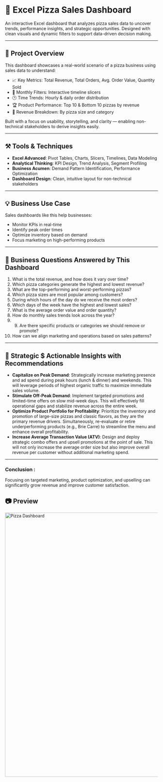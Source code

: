 # 🍕 Excel Pizza Sales Dashboard

An interactive Excel dashboard that analyzes pizza sales data to uncover trends, performance insights, and strategic opportunities. Designed with clean visuals and dynamic filters to support data-driven decision making.

---

## 📌 Project Overview

This dashboard showcases a real-world scenario of a pizza business using sales data to understand:

- 📈 Key Metrics: Total Revenue, Total Orders, Avg. Order Value, Quantity Sold  
- 📆 Monthly Filters: Interactive timeline slicers  
- 🕒 Time Trends: Hourly & daily order distribution  
- 🏆 Product Performance: Top 10 & Bottom 10 pizzas by revenue  
- 🧩 Revenue Breakdown: By pizza size and category

Built with a focus on usability, storytelling, and clarity — enabling non-technical stakeholders to derive insights easily.

---

## ⚒️ Tools & Techniques

- **Excel Advanced**: Pivot Tables, Charts, Slicers, Timelines, Data Modeling  
- **Analytical Thinking**: KPI Design, Trend Analysis, Segment Profiling  
- **Business Acumen**: Demand Pattern Identification, Performance Optimization  
- **Dashboard Design**: Clean, intuitive layout for non-technical stakeholders

---

## 💡 Business Use Case

Sales dashboards like this help businesses:

- Monitor KPIs in real-time  
- Identify peak order times  
- Optimize inventory based on demand  
- Focus marketing on high-performing products

---

## 🧠 Business Questions Answered by This Dashboard
1) What is the total revenue, and how does it vary over time?
2) Which pizza categories generate the highest and lowest revenue?
3) What are the top-performing and worst-performing pizzas?
4) Which pizza sizes are most popular among customers?
5) During which hours of the day do we receive the most orders?
6) Which days of the week have the highest and lowest sales?
7) What is the average order value and order quantity?
8) How do monthly sales trends look across the year?
9) 9) Are there specific products or categories we should remove or promote?
10) How can we align marketing and operations based on sales patterns?

---

## 🚀 Strategic $ Actionable Insights with Recommendations


- **Capitalize on Peak Demand**: Strategically increase marketing presence and ad spend during peak hours (lunch & dinner) and weekends. This will leverage periods of highest organic traffic to maximize immediate      sales volume.
- **Stimulate Off-Peak Demand**: Implement targeted promotions and limited-time offers on slow mid-week days. This will effectively fill operational gaps and stabilize revenue across the entire week.
- **Optimize Product Portfolio for Profitability**: Prioritize the inventory and promotion of large-size pizzas and classic flavors, as they are the primary revenue drivers. Simultaneously, re-evaluate or retire underperforming products (e.g., Brie Carre) to streamline the menu and enhance overall profitability.
- **Increase Average Transaction Value (ATV)**: Design and deploy strategic combo offers and upsell promotions at the point of sale. This will not only increase the average order size but also improve overall revenue per customer without additional marketing spend.
---

### Conclusion :
Focusing on targeted marketing, product optimization, and upselling can significantly grow revenue and improve customer satisfaction.


## 📷 Preview

<img width="1852" height="871" alt="Pizza Dashboard" src="https://github.com/user-attachments/assets/8d37e675-b580-4c8f-a76b-8a4335d7101e" />



